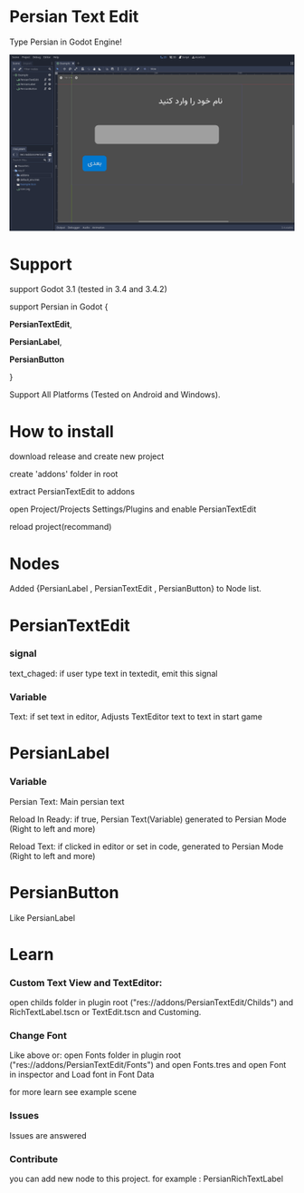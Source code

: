 # Persian Text Edit
Type Persian in Godot Engine!

![alt text](https://github.com/fazel87/PersianTextEdit/blob/main/Capture_2022_01_08_21_10_18_447.png?raw=true)

# Support
support Godot 3.1 (tested in 3.4 and 3.4.2)

support Persian in Godot {

  **PersianTextEdit**,
	
  **PersianLabel**,
	
  **PersianButton**
	
}

Support All Platforms (Tested on Android and Windows).

# How to install

download release and create new project
  
create 'addons' folder in root
  
extract PersianTextEdit to addons
  
open Project/Projects Settings/Plugins and enable PersianTextEdit
  
reload project(recommand)

# Nodes

Added {PersianLabel , PersianTextEdit , PersianButton} to Node list.

# PersianTextEdit
### signal
text_chaged: if user type text in textedit, emit this signal

### Variable
Text: if set text in editor, Adjusts TextEditor text to text in start game

# PersianLabel

### Variable

Persian Text: Main persian text

Reload In Ready: if true, Persian Text(Variable) generated to Persian Mode (Right to left and more)

Reload Text: if clicked in editor or set in code, generated to Persian Mode (Right to left and more)

# PersianButton

Like PersianLabel
# Learn

### Custom Text View and TextEditor:
open childs folder in plugin root ("res://addons/PersianTextEdit/Childs") and RichTextLabel.tscn or TextEdit.tscn and Customing.

### Change Font
Like above or:
open Fonts folder in plugin root ("res://addons/PersianTextEdit/Fonts") and open Fonts.tres and open Font in inspector and Load font in Font Data

for more learn see example scene

### Issues
Issues are answered

### Contribute
you can add new node to this project. for example : PersianRichTextLabel

